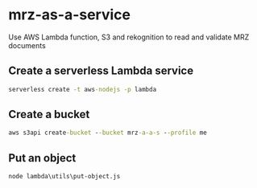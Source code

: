 # mrz-as-a-service
Use AWS Lambda function, S3 and rekognition to read and validate MRZ documents

## Create a serverless Lambda service

```bat
serverless create -t aws-nodejs -p lambda
```

## Create a bucket

```bat
aws s3api create-bucket --bucket mrz-a-a-s --profile me
```

## Put an object

```bat
node lambda\utils\put-object.js
```
